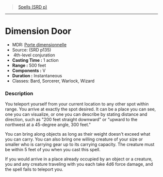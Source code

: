 ﻿---
!SpellItem
Name: Dimension Door
AltName: '[Porte dimensionnelle](hd_spells_porte_dimensionnelle.md)'
Type: conjuration
Level: 4
CastingTime: 1 action
Range: 500 feet
Components: V
Duration: Instantaneous
Classes: Bard, Sorcerer, Warlock, Wizard
Family: SpellVO
Source: (SRD p135)
Id: spells_vo.md#dimension-door
ParentLink: spells_vo.md#spells-srd-p
ParentName: Spells (SRD p)
NameLevel: 1
Attributes:
  Name: Dimension Door
  Markdown: >+
    # <!--Name-->Dimension Door<!--/Name-->


    - MDR: <!--AltName-->[Porte dimensionnelle](hd_spells_porte_dimensionnelle.md)<!--/AltName-->

    - Source: <!--Source-->(SRD p135)<!--/Source-->

    -  <!--Level-->4<!--/Level-->th-level <!--Type-->conjuration<!--/Type-->

    - **Casting Time :** <!--CastingTime-->1 action<!--/CastingTime-->

    - **Range :** <!--Range-->500 feet<!--/Range-->

    - **Components :** <!--Components-->V<!--/Components-->

    - **Duration :** <!--Duration-->Instantaneous<!--/Duration-->

    - Classes: <!--Classes-->Bard, Sorcerer, Warlock, Wizard<!--/Classes-->


    ### Description


    You teleport yourself from your current location to any other spot within range. You arrive at exactly the spot desired. It can be a place you can see, one you can visualize, or one you can describe by stating distance and direction, such as "200 feet straight downward" or "upward to the northwest at a 45-degree angle, 300 feet."


    You can bring along objects as long as their weight doesn't exceed what you can carry. You can also bring one willing creature of your size or smaller who is carrying gear up to its carrying capacity. The creature must be within 5 feet of you when you cast this spell.


    If you would arrive in a place already occupied by an object or a creature, you and any creature traveling with you each take 4d6 force damage, and the spell fails to teleport you.

  AltName: '[Porte dimensionnelle](hd_spells_porte_dimensionnelle.md)'
  Source: (SRD p135)
  Level: 4
  Type: conjuration
  CastingTime: 1 action
  Range: 500 feet
  Components: V
  Duration: Instantaneous
  Classes: Bard, Sorcerer, Warlock, Wizard
AttributesDictionary: >+
  Name: Dimension Door

  Markdown: >+

    # <!--Name-->Dimension Door<!--/Name-->





    - MDR: <!--AltName-->[Porte dimensionnelle](hd_spells_porte_dimensionnelle.md)<!--/AltName-->



    - Source: <!--Source-->(SRD p135)<!--/Source-->



    -  <!--Level-->4<!--/Level-->th-level <!--Type-->conjuration<!--/Type-->



    - **Casting Time :** <!--CastingTime-->1 action<!--/CastingTime-->



    - **Range :** <!--Range-->500 feet<!--/Range-->



    - **Components :** <!--Components-->V<!--/Components-->



    - **Duration :** <!--Duration-->Instantaneous<!--/Duration-->



    - Classes: <!--Classes-->Bard, Sorcerer, Warlock, Wizard<!--/Classes-->





    ### Description





    You teleport yourself from your current location to any other spot within range. You arrive at exactly the spot desired. It can be a place you can see, one you can visualize, or one you can describe by stating distance and direction, such as "200 feet straight downward" or "upward to the northwest at a 45-degree angle, 300 feet."





    You can bring along objects as long as their weight doesn't exceed what you can carry. You can also bring one willing creature of your size or smaller who is carrying gear up to its carrying capacity. The creature must be within 5 feet of you when you cast this spell.





    If you would arrive in a place already occupied by an object or a creature, you and any creature traveling with you each take 4d6 force damage, and the spell fails to teleport you.



  AltName: '[Porte dimensionnelle](hd_spells_porte_dimensionnelle.md)'

  Source: (SRD p135)

  Level: 4

  Type: conjuration

  CastingTime: 1 action

  Range: 500 feet

  Components: V

  Duration: Instantaneous

  Classes: Bard, Sorcerer, Warlock, Wizard

---
> [Spells (SRD p)](srd_spells.md)

---

# Dimension Door

- MDR: [Porte dimensionnelle](hd_spells_porte_dimensionnelle.md)
- Source: (SRD p135)
-  4th-level conjuration
- **Casting Time :** 1 action
- **Range :** 500 feet
- **Components :** V
- **Duration :** Instantaneous
- Classes: Bard, Sorcerer, Warlock, Wizard

### Description

You teleport yourself from your current location to any other spot within range. You arrive at exactly the spot desired. It can be a place you can see, one you can visualize, or one you can describe by stating distance and direction, such as "200 feet straight downward" or "upward to the northwest at a 45-degree angle, 300 feet."

You can bring along objects as long as their weight doesn't exceed what you can carry. You can also bring one willing creature of your size or smaller who is carrying gear up to its carrying capacity. The creature must be within 5 feet of you when you cast this spell.

If you would arrive in a place already occupied by an object or a creature, you and any creature traveling with you each take 4d6 force damage, and the spell fails to teleport you.

